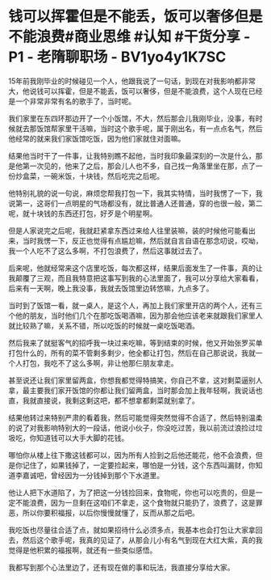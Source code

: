 # 钱可以挥霍但是不能丢，饭可以奢侈但是不能浪费#商业思维 #认知 #干货分享 - P1 - 老隋聊职场 - BV1yo4y1K7SC

15年前我刚毕业的时候碰见一个人，他跟我说了一句话，到现在对我影响都非常大，他说钱可以挥霍，但是不能丢，饭可以奢侈，但是不能浪费，这个人现在已经是一个非常非常有名的歌手了，当时呢。

我们家里在东四环那边开了一个小饭馆，不大，然后那会儿我刚毕业，没事，有时候就去那饭馆帮家里干活嘛，当时这个歌手呢，属于刚出名，有一点点名气，然后他经常的就来我们家饭馆吃饭，因为他们家就住对面嘛。

结果他当时干了一件事，让我特别瞧不起他，当时我印象最深刻的一次是什么，那是他第一次见的，他来了之后，那会儿人也不多，自己找一角落里坐在那，点了一份炒盒菜，一碗米饭，十块钱，然后吃完之后呢。

他特别礼貌的说一句说，麻烦您帮我打包一下，我其实特情，当时我愣了一下，我说第一，这哥们一点明星的气场都没有，就比普通人还普通，穿的也很一般，第二呢，就十块钱的东西还打包，好歹是个明星啊。

但是人家说完之后呢，我就赶紧拿东西过来给人往里装嘛，装的时候他可能看出来，当时我愣一下，反正也觉得有点尴尬嘛，然后就自言自语在那念叨说，哎呦，我一个人吃不了这么多啊，不打包浪费了，然后这事就过去了。

后来呢，他就经常来这个店里吃饭，每次都这样，结果后面发生了一件事，真的让我颠覆了三观，而且我特意把这事写到我的心法里面了，我可以分享给大家看看，后来有一天啊，晚上我没事，我就去饭馆里边转悠嘛，九点多了。

当时到了饭馆一看，就一桌人，是这个人，再加上我们家里开店的两个人，还有三个他的朋友，当时他们几个在那吃饭喝酒嘛，因为那会他应该老来就跟我们家里人就比较熟了嘛，关系不错，所以吃饭的时候就一桌吃饭喝酒。

然后我来了就挺客气的招呼我一块过来吃嘛，等到结束的时候，他又开始张罗买单打包什么的，所有的菜不管剩多剩少，他全都让打包，然后在自己那说说，我就一个人打包，我吃不了这么多啊，非让他那仨朋友拿走。

甚至说还让我们家里留两盒，你想我都觉得特搞笑，你自己不拿，这对剩菜逼别人拿，最主要我们家开饭馆的你都让我们留两盒，当时那会加上我年轻啊，我说话也直，我就直接说，我剩这剩这吧，都不想拿都剩菜就别拿了。

结果他转过来特别严肃的看着我，然后可能觉得突然觉得不合适了，然后特别温柔的说了对我影响特别大的一段话，他说小伙子，你没吃过苦，我以前流过浪捡过垃圾吃，你知道钱可以大手大脚的花钱。

哪怕你从楼上往下撒这钱都可以，因为所有人捡到之后他还能花，他不会浪费，但是你记住了，如果钱掉了，一定要捡起来，哪怕是一分钱，这个东西叫漏财，你知道李嘉诚吧，曾经因为一分钱掉到那个下水道里。

他让人把下水道陷了，为了把这一分钱捡回来，食物呢，你也可以吃贵的，但是一定不能浪费，因为一旦剩在这咱们不拿走，这个食物就只能扔了，浪费了，这是罪恶，所以你要积福报，以后你慢慢就懂了，反而从那之后吧。

我吃饭也尽量往合适了点，就如果招待什么必须多点，我基本也会打包让大家拿回去，然后这个歌手呢，我真的见证了，从那会儿小有名气到现在大红大紫，真的我觉得是他积累的福报啊，就还有一些类似感悟。

我都写到那个心法里边了，还有现在做的事和玩法，我直接分享给大家。